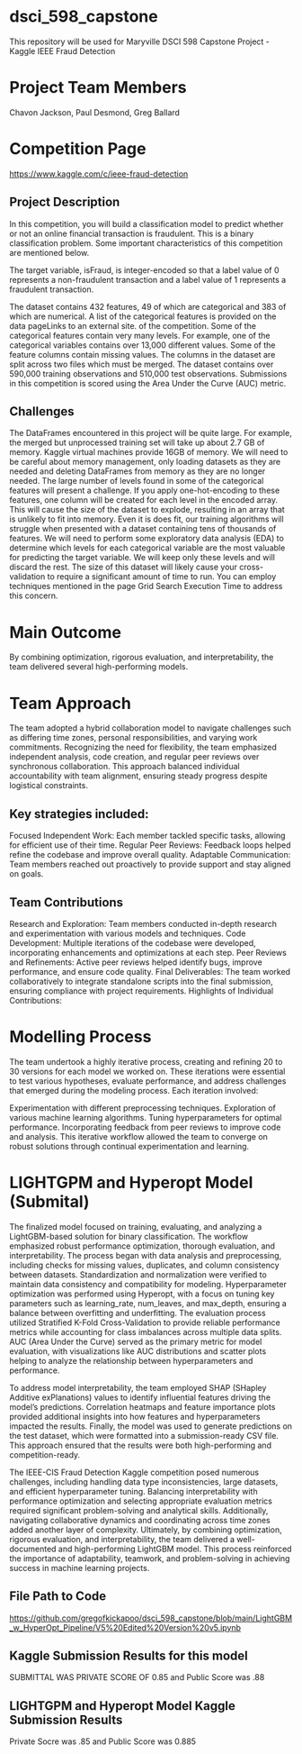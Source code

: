 # dsci_598_capstone
This repository will be used for Maryville DSCI 598 Capstone Project - Kaggle IEEE Fraud Detection 

# Project Team Members
Chavon Jackson, Paul Desmond, Greg Ballard

# Competition Page
https://www.kaggle.com/c/ieee-fraud-detection

## Project Description
In this competition, you will build a classification model to predict whether or not an online financial transaction is fraudulent. This is a binary classification problem. Some important characteristics of this competition are mentioned below.

The target variable, isFraud, is integer-encoded so that a label value of 0 represents a non-fraudulent transaction and a label value of 1 represents a fraudulent transaction.

The dataset contains 432 features, 49 of which are categorical and 383 of which are numerical. A list of the categorical features is provided on the data pageLinks to an external site. of the competition.
Some of the categorical features contain very many levels. For example, one of the categorical variables contains over 13,000 different values.
Some of the feature columns contain missing values.
The columns in the dataset are split across two files which must be merged.
The dataset contains over 590,000 training observations and 510,000 test observations.
Submissions in this competition is scored using the Area Under the Curve (AUC) metric.
 
## Challenges
The DataFrames encountered in this project will be quite large. For example, the merged but unprocessed training set will take up about 2.7 GB of memory. Kaggle virtual machines provide 16GB of memory. We will need to be careful about memory management, only loading datasets as they are needed and deleting DataFrames from memory as they are no longer needed.
The large number of levels found in some of the categorical features will present a challenge. If you apply one-hot-encoding to these features, one column will be created for each level in the encoded array. This will cause the size of the dataset to explode, resulting in an array that is unlikely to fit into memory. Even it is does fit, our training algorithms will struggle when presented with a dataset containing tens of thousands of features. We will need to perform some exploratory data analysis (EDA) to determine which levels for each categorical variable are the most valuable for predicting the target variable. We will keep only these levels and will discard the rest.
The size of this dataset will likely cause your cross-validation to require a significant amount of time to run. You can employ techniques mentioned in the page Grid Search Execution Time to address this concern.
 
# Main Outcome
By combining optimization, rigorous evaluation, and interpretability, the team delivered several high-performing models. 


# Team Approach
The team adopted a hybrid collaboration model to navigate challenges such as differing time zones, personal responsibilities, and varying work commitments. Recognizing the need for flexibility, the team emphasized independent analysis, code creation, and regular peer reviews over synchronous collaboration. This approach balanced individual accountability with team alignment, ensuring steady progress despite logistical constraints.

## Key strategies included:
Focused Independent Work: Each member tackled specific tasks, allowing for efficient use of their time.
Regular Peer Reviews: Feedback loops helped refine the codebase and improve overall quality.
Adaptable Communication: Team members reached out proactively to provide support and stay aligned on goals.

## Team Contributions
Research and Exploration: Team members conducted in-depth research and experimentation with various models and techniques.
Code Development: Multiple iterations of the codebase were developed, incorporating enhancements and optimizations at each step.
Peer Reviews and Refinements: Active peer reviews helped identify bugs, improve performance, and ensure code quality.
Final Deliverables: The team worked collaboratively to integrate standalone scripts into the final submission, ensuring compliance with project requirements.
Highlights of Individual Contributions:

# Modelling Process
The team undertook a highly iterative process, creating and refining 20 to 30 versions for each model we worked on. These iterations were essential to test various hypotheses, evaluate performance, and address challenges that emerged during the modeling process. Each iteration involved:

Experimentation with different preprocessing techniques.
Exploration of various machine learning algorithms.
Tuning hyperparameters for optimal performance.
Incorporating feedback from peer reviews to improve code and analysis.
This iterative workflow allowed the team to converge on robust solutions through continual experimentation and learning.


# LIGHTGPM and Hyperopt Model (Submital)
The finalized model focused on training, evaluating, and analyzing a LightGBM-based solution for binary classification. The workflow emphasized robust performance optimization, thorough evaluation, and interpretability. The process began with data analysis and preprocessing, including checks for missing values, duplicates, and column consistency between datasets. Standardization and normalization were verified to maintain data consistency and compatibility for modeling. Hyperparameter optimization was performed using Hyperopt, with a focus on tuning key parameters such as learning_rate, num_leaves, and max_depth, ensuring a balance between overfitting and underfitting. The evaluation process utilized Stratified K-Fold Cross-Validation to provide reliable performance metrics while accounting for class imbalances across multiple data splits. AUC (Area Under the Curve) served as the primary metric for model evaluation, with visualizations like AUC distributions and scatter plots helping to analyze the relationship between hyperparameters and performance.

To address model interpretability, the team employed SHAP (SHapley Additive exPlanations) values to identify influential features driving the model’s predictions. Correlation heatmaps and feature importance plots provided additional insights into how features and hyperparameters impacted the results. Finally, the model was used to generate predictions on the test dataset, which were formatted into a submission-ready CSV file. This approach ensured that the results were both high-performing and competition-ready.

The IEEE-CIS Fraud Detection Kaggle competition posed numerous challenges, including handling data type inconsistencies, large datasets, and efficient hyperparameter tuning. Balancing interpretability with performance optimization and selecting appropriate evaluation metrics required significant problem-solving and analytical skills. Additionally, navigating collaborative dynamics and coordinating across time zones added another layer of complexity. Ultimately, by combining optimization, rigorous evaluation, and interpretability, the team delivered a well-documented and high-performing LightGBM model. This process reinforced the importance of adaptability, teamwork, and problem-solving in achieving success in machine learning projects.

## File Path to Code
https://github.com/gregofkickapoo/dsci_598_capstone/blob/main/LightGBM_w_HyperOpt_Pipeline/V5%20Edited%20Version%20v5.ipynb

## Kaggle Submission Results for this model
SUBMITTAL WAS PRIVATE SCORE OF 0.85 and Public Score was .88

## LIGHTGPM and Hyperopt Model Kaggle Submission Results
Private Socre was .85 and Public Score was 0.885



